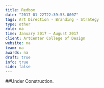 ```yaml
---
title: Redbox
date: "2017-01-22T22:39:53.000Z"
tags: Art Direction - Branding - Strategy
type: other
role: na
time: January 2017 – August 2017
client: ArtCenter College of Design
website: na
team: na
awards: na
draft: true
info: true
side: false
---
```


##Under Construction.
